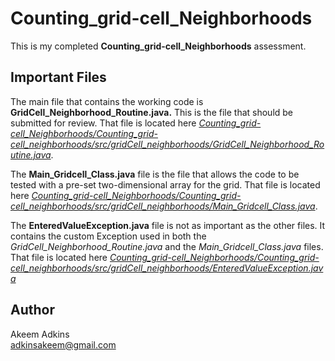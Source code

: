 # Counting_grid-cell_Neighborhoods

This is my completed **Counting_grid-cell_Neighborhoods** assessment.

## Important Files
The main file that contains the working code is **GridCell_Neighborhood_Routine.java.** This is the file that should be submitted for review. That file is located here [*Counting_grid-cell_Neighborhoods/Counting_grid-cell_neighborhoods/src/gridCell_neighborhoods/GridCell_Neighborhood_Routine.java*](Counting_grid-cell_Neighborhoods/Counting_grid-cell_neighborhoods/src/gridCell_neighborhoods/GridCell_Neighborhood_Routine.java).

The **Main_Gridcell_Class.java** file is the file that allows the code to be tested with a pre-set two-dimensional array for the grid. That file is located here [*Counting_grid-cell_Neighborhoods/Counting_grid-cell_neighborhoods/src/gridCell_neighborhoods/Main_Gridcell_Class.java*](Counting_grid-cell_Neighborhoods/Counting_grid-cell_neighborhoods/src/gridCell_neighborhoods/Main_Gridcell_Class.java).

The **EnteredValueException.java** file is not as important as the other files. It contains the custom Exception used in both the *GridCell_Neighborhood_Routine.java* and the *Main_Gridcell_Class.java* files. That file is located here [*Counting_grid-cell_Neighborhoods/Counting_grid-cell_neighborhoods/src/gridCell_neighborhoods/EnteredValueException.java*](Counting_grid-cell_Neighborhoods/Counting_grid-cell_neighborhoods/src/gridCell_neighborhoods/EnteredValueException.java)

## Author
Akeem Adkins  
adkinsakeem@gmail.com